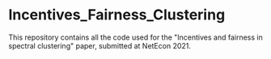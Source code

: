 # Incentives_Fairness_Clustering
This repository contains all the code used for the "Incentives and fairness in spectral clustering" paper, submitted at NetEcon 2021.
